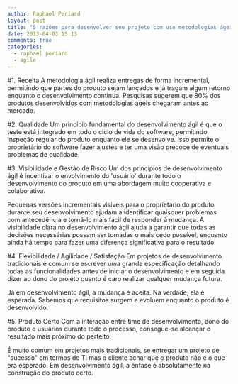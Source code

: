 ```yaml
---
author: Raphael Periard
layout: post
title: "5 razões para desenvolver seu projeto com uso metodologias ágeis."
date: 2013-04-03 15:13
comments: true
categories:
  - raphael periard
  - agile
---
```


#1. Receita
A metodologia ágil realiza entregas de forma incremental, permitindo que
partes do produto sejam lançados e já tragam algum retorno enquanto
o desenvolvimento continua. Pesquisas sugerem que 80% dos produtos
desenvolvidos com metodologias ágeis chegaram antes ao mercado.

<!-- more -->

#2. Qualidade
Um princípio fundamental do desenvolvimento ágil é que o teste está integrado
em todo o ciclo de vida do software, permitindo inspeção regular do produto
enquanto ele se desenvolve. Isso permite o proprietário do software fazer ajustes
e ter uma visão precoce de eventuais problemas de qualidade.

#3. Visibilidade e Gestão de Risco
Um dos princípios de desenvolvimento ágil é incentivar o envolvimento
do 'usuário' durante todo o desenvolvimento do produto em uma abordagem
muito cooperativa e colaborativa.

Pequenas versões incrementais visíveis para o proprietário do produto
durante seu desenvolvimento ajudam a identificar quaisquer problemas com
antecedência e torná-lo mais fácil de responder à mudança. A visibilidade clara
no desenvolvimento ágil ajuda a garantir que todas as decisões necessárias
possam ser tomadas o mais cedo possível, enquanto ainda há tempo para fazer
uma diferença significativa para o resultado.

#4. Flexibilidade / Agilidade / Satisfação
Em projetos de desenvolvimento tradicionais é comum se escrever uma
grande especificação detalhando todas as funcionalidades antes de iniciar o
desenvolvimento e em seguida dizer ao dono do projeto quanto é caro realizar
qualquer mudança futura.

Já em desenvolvimento ágil, a mudança é aceita. Na verdade, ela é esperada.
Sabemos que requisitos surgem e evoluem enquanto o produto é desenvolvido.

#5. Produto Certo
Com a interação entre time de desenvolvimento, dono do produto e usuários
durante todo o processo, consegue-se alcançar o resultado mais próximo do
perfeito.

É muito comum em projetos mais tradicionais, se entregar um projeto
de "sucesso" em termos de TI mas o cliente achar que o produto não é o que era
esperado. Em desenvolvimento ágil, a ênfase é absolutamente na construção do
produto certo.
